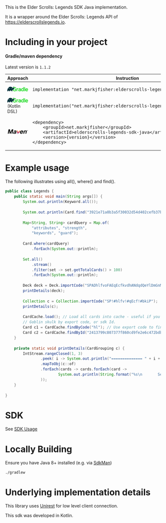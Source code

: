 This is the Elder Scrolls: Legends SDK Java implementation.

It is a wrapper around the Elder Scrolls: Legends API of 
https://elderscrollslegends.io.

# Including in your project

#### Gradle/maven dependency

Latest version is `1.1.2`

<table>
<thead><tr><th>Approach</th><th>Instruction</th></tr></thead>
<tr>
<td><img src="doc/gradle.png" alt="Gradle"/></td>
<td>
    <pre>implementation "net.markjfisher:elderscrolls-legends-sdk-java:{version}"</pre>
    </td>
</tr>
<tr>
<td><img src="doc/gradle.png" alt="Gradle"/> (Kotlin DSL)</td>
<td>
    <pre>implementation("net.markjfisher:elderscrolls-legends-sdk-java:{version}")</pre>
    </td>
</tr>
<tr>
<td><img src="doc/maven.png" alt="Maven"/></td>
<td>
<pre>&lt;dependency&gt;
    &lt;groupId&gt;net.markjfisher&lt;/groupId&gt;
    &lt;artifactId&gt;elderscrolls-legends-sdk-java&lt;/artifactId&gt;
    &lt;version&gt;{version}&lt;/version&gt;
&lt;/dependency&gt;</pre>
    </td>
</tr>
</table>

# Example usage

The following illustrates using all(), where() and find().

```java
public class Legends {
	public static void main(String args[]) {
		System.out.println(Keyword.all());

		System.out.println(Card.find("3921e71a0b3a5f30032d54d402cefb37b60aa46e"));

		Map<String, String> cardQuery = Map.of(
			"attributes", "strength",
			"keywords", "guard");

		Card.where(cardQuery)
			.forEach(System.out::println);

		Set.all()
			.stream()
			.filter(set -> set.getTotalCards() > 100)
			.forEach(System.out::println);

		Deck deck = Deck.importCode("SPADhlfvoFAEqEcfkvdhANdqdQeYlDmGnMlLpTitldmCpZsp");
		printDetails(deck);

		Collection c = Collection.importCode("SP!#hlfv!#qEcf!#bkiP");
		printDetails(c);

		CardCache.load(); // Load all cards into cache - useful if you have long running process doing export code lookups
		// Goblin skulk by export code, or sdk Id.
		Card c1 = CardCache.findByCode("hl"); // Use export code to find a card
		Card c2 = CardCache.findById("2413799c807377f860cd9fe2e6c472bdbb1360a7"); // Use sdk Id to find a card
	}

	private static void printDetails(CardGrouping c) {
		IntStream.rangeClosed(1, 3)
				.peek( i -> System.out.println("============== " + i + " Of ================"))
				.mapToObj(c::of)
				.forEach(cards -> cards.forEach(card ->
						System.out.println(String.format("%s\n       Set: %s\n    Rarity: %s\n", card.getName(), card.getSet().getName(), card.getRarity()))
				));
	}

}
```
# SDK

See [SDK Usage](sdk/SdkUsage.md)

# Locally Building

Ensure you have Java 8+ installed (e.g. via [SdkMan](https://sdkman.io/))

    ./gradlew

# Underlying implementation details

This library uses [Unirest](http://unirest.io/) for low level client connection.

This sdk was developed in Kotlin.
